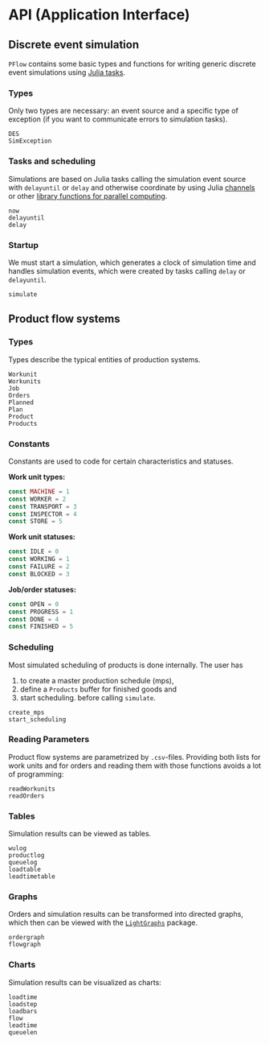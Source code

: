 # API (Application Interface)

## Discrete event simulation

`PFlow` contains some basic types and functions for writing generic discrete
event simulations using [Julia tasks](https://docs.julialang.org/en/stable/manual/control-flow/#man-tasks-1).

### Types

Only two types are necessary: an event source and a specific type of
exception (if you want to communicate errors to simulation tasks).

```@docs
DES
SimException
```

### Tasks and scheduling

Simulations are based on Julia tasks calling the
simulation event source with `delayuntil` or `delay` and otherwise coordinate
by using Julia [channels](https://docs.julialang.org/en/stable/manual/parallel-computing/#Channels-1)
or other [library functions for parallel computing](https://docs.julialang.org/en/stable/stdlib/parallel/#Tasks-and-Parallel-Computing-1).

```@docs
now
delayuntil
delay
```

### Startup

We must start a simulation, which generates a clock of simulation time and handles
simulation events, which were created by tasks calling `delay` or `delayuntil`.

```@docs
simulate
```

## Product flow systems

### Types

Types describe the typical entities of production systems.

```@docs
Workunit
Workunits
Job
Orders
Planned
Plan
Product
Products
```

### Constants

Constants are used to code for certain characteristics and statuses.

**Work unit types:**

```julia
const MACHINE = 1
const WORKER = 2
const TRANSPORT = 3
const INSPECTOR = 4
const STORE = 5
```

**Work unit statuses:**

```julia
const IDLE = 0
const WORKING = 1
const FAILURE = 2
const BLOCKED = 3
```

**Job/order statuses:**

```julia
const OPEN = 0
const PROGRESS = 1
const DONE = 4
const FINISHED = 5
```

### Scheduling

Most simulated scheduling of products is done internally. The user has
1. to create a master production schedule (mps),
2. define a `Products` buffer for finished goods and
3. start scheduling.
before calling `simulate`.

```@docs
create_mps
start_scheduling
```

### Reading Parameters

Product flow systems are parametrized by `.csv`-files. Providing both lists for
work units and for orders and reading them with those functions avoids a lot of
programming:

```@docs
readWorkunits
readOrders
```

### Tables

Simulation results can be viewed as tables.

```@docs
wulog
productlog
queuelog
loadtable
leadtimetable
```

### Graphs

Orders and simulation results can be transformed into directed graphs, which then can be
viewed with the [`LightGraphs`](https://github.com/JuliaGraphs/LightGraphs.jl) package.

```@docs
ordergraph
flowgraph
```

### Charts

Simulation results can be visualized as charts:

```@docs
loadtime
loadstep
loadbars
flow
leadtime
queuelen
```
